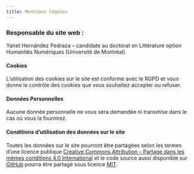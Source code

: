 ```yaml
---
title: Mentions légales
---
```


### Responsable du site web :

Yanet Hernández Pedraza – candidate au doctorat en Littérature option Humanités Numériques (Université de Montréal)


#### Cookies

L’utilisation des cookies sur le site est conforme avec le RGPD et vous donne le contrôle des cookies que vous souhaitez accepter ou refuser.

#### Données Personnelles

Aucune donnée personnelle ne vous sera demandée ni transmise dans le cas où vous la fournirez.

#### Conditions d’utilisation des données sur le site

Toutes les données sur le site pourront être partagées selon les termes d’une licence publique [Creative Commons Attribution – Partage dans les mêmes conditions 4.0 International](https://creativecommons.org/licenses/by-sa/4.0/legalcode.fr) et le code source aussi disponible sur [GitHub](https://github.com/pippaJeanne/) pourra être partagé sous licence [MIT](https://opensource.org/licenses/MIT).